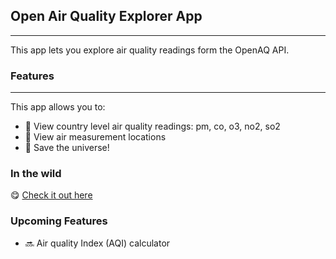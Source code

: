 ## Open Air Quality Explorer App
---
This app lets you explore air quality readings form the OpenAQ API.

### Features
---
This app allows you to:
+ 🔭 View country level air quality readings: pm, co, o3, no2, so2
+ 📍 View air measurement locations
+ 🥰 Save the universe!

### In the wild
😋 [Check it out here](https://share.streamlit.io/akele-guzay/air/new.py)

### Upcoming Features
+ 🔜 Air quality Index (AQI) calculator

